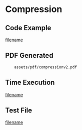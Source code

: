 # Compression

## Code Example
[filename](../../assets/examples/compression/v2/main.go ':include :type=code')

## PDF Generated
```pdf
	assets/pdf/compressionv2.pdf
```
## Time Execution
[filename](../../assets/text/compressionv2.txt  ':include :type=code')

## Test File
[filename](https://raw.githubusercontent.com/johnfercher/maroto/master/test/maroto/examples/compression.json  ':include :type=code')